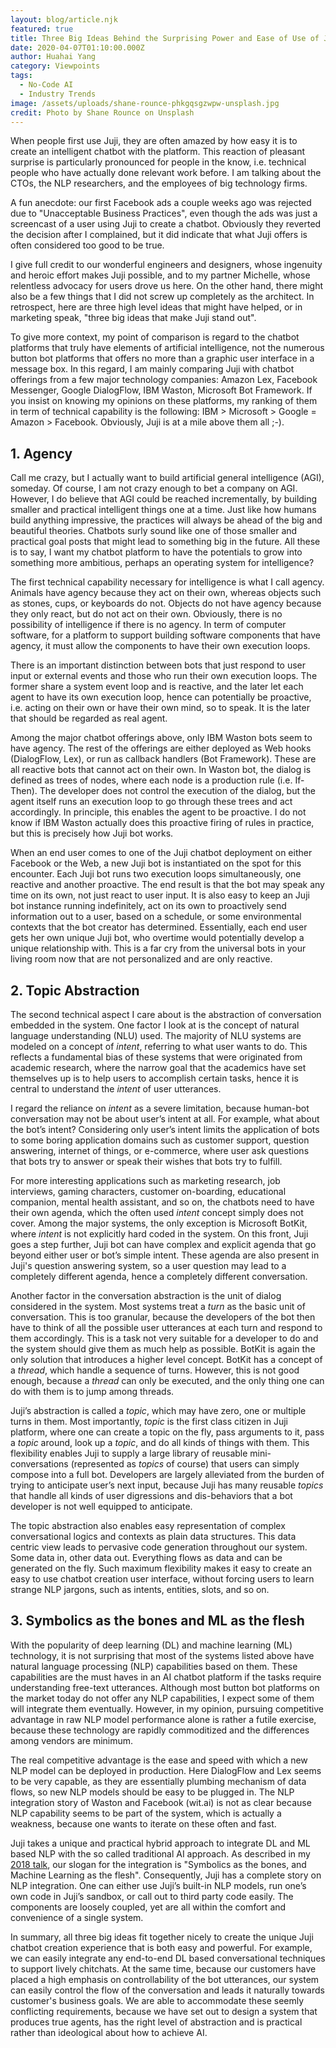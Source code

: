 ```yaml
---
layout: blog/article.njk
featured: true
title: Three Big Ideas Behind the Surprising Power and Ease of Use of Juji Platform
date: 2020-04-07T01:10:00.000Z
author: Huahai Yang
category: Viewpoints
tags:
  - No-Code AI
  - Industry Trends
image: /assets/uploads/shane-rounce-phkgqsgzwpw-unsplash.jpg
credit: Photo by Shane Rounce on Unsplash
---
```

When people first use Juji, they are often amazed by how easy it is to create an intelligent chatbot with the platform. This reaction of pleasant surprise is particularly pronounced for people in the know, i.e. technical people who have actually done relevant work before. I am talking about the CTOs, the NLP researchers, and the employees of big technology firms.

A fun anecdote: our first Facebook ads a couple weeks ago was rejected due to "Unacceptable Business Practices", even though the ads was just a screencast of a user using Juji to create a chatbot. Obviously they reverted the decision after I complained, but it did indicate that what Juji offers is often considered too good to be true.

I give full credit to our wonderful engineers and designers, whose ingenuity and heroic effort makes Juji possible, and to my partner Michelle, whose relentless advocacy for users drove us here. On the other hand, there might also be a few things that I did not screw up completely as the architect. In retrospect, here are three high level ideas that might have helped, or in marketing speak, "three big ideas that make Juji stand out".

To give more context, my point of comparison is regard to the chatbot platforms that truly have elements of artificial intelligence, not the numerous button bot platforms that offers no more than a graphic user interface in a message box. In this regard, I am mainly comparing Juji with chatbot offerings from a few major technology companies: Amazon Lex, Facebook Messenger, Google DialogFlow, IBM Waston, Microsoft Bot Framework. If you insist on knowing my opinions on these platforms, my ranking of them in term of technical capability is the following: IBM > Microsoft > Google = Amazon > Facebook. Obviously, Juji is at a mile above them all ;-).

## 1. Agency

Call me crazy, but I actually want to build artificial general intelligence (AGI), someday. Of course, I am not crazy enough to bet a company on AGI. However, I do believe that AGI could be reached incrementally, by building smaller and practical intelligent things one at a time. Just like how humans build anything impressive, the practices will always be ahead of the big and beautiful theories. Chatbots surly sound like one of those smaller and practical goal posts that might lead to something big in the future. All these is to say, I want my chatbot platform to have the potentials to grow into something more ambitious, perhaps an operating system for intelligence?

The first technical capability necessary for intelligence is what I call agency. Animals have agency because they act on their own, whereas objects such as stones, cups, or keyboards do not. Objects do not have agency because they only react, but do not act on their own. Obviously, there is no possibility of intelligence if there is no agency. In term of computer software, for a platform to support building software components that have agency, it must allow the components to have their own execution loops.

There is an important distinction between bots that just respond to user input or external events and those who run their own execution loops. The former share a system event loop and is reactive, and the later let each agent to have its own execution loop, hence can potentially be proactive, i.e. acting on their own or have their own mind, so to speak. It is the later that should be regarded as real agent.

Among the major chatbot offerings above, only IBM Waston bots seem to have agency. The rest of the offerings are either deployed as Web hooks (DialogFlow, Lex), or run as callback handlers (Bot Framework). These are all reactive bots that cannot act on their own. In Waston bot, the dialog is defined as trees of nodes, where each node is a production rule (i.e. If-Then). The developer does not control the execution of the dialog, but the agent itself runs an execution loop to go through these trees and act accordingly. In principle, this enables the agent to be proactive. I do not know if IBM Waston actually does this proactive firing of rules in practice, but this is precisely how Juji bot works.

When an end user comes to one of the Juji chatbot deployment on either Facebook or the Web, a new Juji bot is instantiated on the spot for this encounter.  Each Juji bot runs two execution loops simultaneously, one reactive and another proactive. The end result is that the bot may speak any time on its own, not just react to user input. It is also easy to keep an Juji bot instance running indefinitely, act on its own to proactively send information out to a user, based on a schedule, or some environmental contexts that the bot creator has determined. Essentially, each end user gets her own unique Juji bot, who overtime would potentially develop a unique relationship with. This is a far cry from the universal bots in your living room now that are not personalized and are only reactive.

## 2. Topic Abstraction

The second technical aspect I care about is the abstraction of conversation embedded in the system. One factor I look at is the concept of natural language understanding (NLU) used. The majority of NLU systems are modeled on a concept of *intent*, referring to what user wants to do. This reflects a fundamental bias of these systems that were originated from academic research, where the narrow goal that the academics have set themselves up is to help users to accomplish certain tasks, hence it is central to understand the *intent* of user utterances.

I regard the reliance on *intent* as a severe limitation, because human-bot conversation may not be about user’s intent at all. For example, what about the bot’s intent? Considering only user’s intent limits the application of bots to some boring application domains such as customer support, question answering, internet of things, or e-commerce, where user ask questions that bots try to answer or speak their wishes that bots try to fulfill.

For more interesting applications such as marketing research, job interviews, gaming characters, customer on-boarding, educational companion, mental health assistant, and so on, the chatbots need to have their own agenda, which the often used *intent* concept simply does not cover. Among the major systems, the only exception is Microsoft BotKit, where *intent* is not explicitly hard coded in the system. On this front, Juji goes a step further, Juji bot can have complex and explicit agenda that go beyond either user or bot’s simple intent. These agenda are also present in Juji's question answering system, so a user question may lead to a completely different agenda, hence a completely different conversation.

Another factor in the conversation abstraction is the unit of dialog considered in the system. Most systems treat a *turn* as the basic unit of conversation. This is too granular, because the developers of the bot then have to think of all the possible user utterances at each turn and respond to them accordingly. This is a task not very suitable for a developer to do and the system should give them as much help as possible. BotKit is again the only solution that introduces a higher level concept. BotKit has a concept of a *thread*, which handle a sequence of turns. However, this is not good enough, because a *thread* can only be executed, and the only thing one can do with them is to jump among threads.

Juji’s abstraction is called a *topic*, which may have zero, one or multiple turns in them. Most importantly, *topic* is the first class citizen in Juji platform, where one can create a topic on the fly, pass arguments to it, pass a *topic* around, look up a *topic*, and do all kinds of things with them. This flexibility enables Juji to supply a large library of reusable mini-conversations (represented as *topics* of course) that users can simply compose into a full bot. Developers are largely alleviated from the burden of trying to anticipate user’s next input, because Juji has many reusable *topics* that handle all kinds of user digressions and dis-behaviors that a bot developer is not well equipped to anticipate.

The topic abstraction also enables easy representation of complex conversational logics and contexts as plain data structures. This data centric view leads to pervasive code generation throughout our system. Some data in, other data out. Everything flows as data and can be generated on the fly. Such maximum flexibility makes it easy to create an easy to use chatbot creation user interface, without forcing users to learn strange NLP jargons, such as intents, entities, slots, and so on.

## 3. Symbolics as the bones and ML as the flesh

With the popularity of deep learning (DL) and machine learning (ML) technology, it is not surprising that most of the systems listed above have natural language processing (NLP) capabilities based on them.  These capabilities are the must haves in an AI chatbot platform if the tasks require understanding free-text utterances. Although most button bot platforms on the market today do not offer any NLP capabilities, I expect some of them will integrate them eventually. However, in my opinion, pursuing competitive advantage in raw NLP model performance alone is rather a futile exercise, because these technology are rapidly commoditized and the differences among vendors are minimum.

The real competitive advantage is the ease and speed with which a new NLP model can be deployed in production. Here DialogFlow and Lex seems to be very capable, as they are essentially plumbing mechanism of data flows, so new NLP models should be easy to be plugged in. The NLP integration story of Waston and Facebook (wit.ai) is not as clear because NLP capability seems to be part of the system, which is actually a weakness, because one wants to iterate on these often and fast.

Juji takes a unique and practical hybrid approach to integrate DL and ML based NLP with the so called traditional AI approach. As described in my [2018 talk](https://youtu.be/phA4bMjKvCY), our slogan for the integration is "Symbolics as the bones, and Machine Learning as the flesh".  Consequently, Juji has a complete story on NLP integration. One can either use Juji’s built-in NLP models, run one’s own code in Juji’s sandbox, or call out to third party code easily. The components are loosely coupled, yet are all within the comfort and convenience of a single system.

In summary, all three big ideas fit together nicely to create the unique Juji chatbot creation experience that is both easy and powerful. For example, we can easily integrate any end-to-end DL based conversational techniques to support lively chitchats. At the same time, because our customers have placed a high emphasis on controllability of the bot utterances, our system can easily control the flow of the conversation and leads it naturally towards customer's business goals.  We are able to accommodate these seemly conflicting requirements, because we have set out to design a system that produces true agents, has the right level of abstraction and is practical rather than ideological about how to achieve AI.
